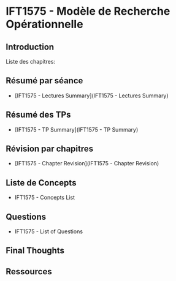 # IFT1575 - Modèle de Recherche Opérationnelle

## Introduction

Liste des chapitres:

## Résumé par séance

- [IFT1575 - Lectures Summary](IFT1575 - Lectures Summary)

## Résumé des TPs

- [IFT1575 - TP Summary](IFT1575 - TP Summary)

## Révision par chapitres

- [IFT1575 - Chapter Revision](IFT1575 - Chapter Revision)

## Liste de Concepts

- IFT1575 - Concepts List

## Questions

- IFT1575 - List of Questions

## Final Thoughts

## Ressources
